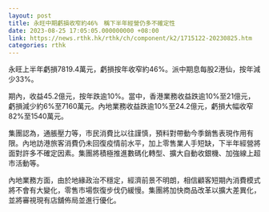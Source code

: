 ```yaml
---
layout: post
title: 永旺中期虧損收窄約46%　稱下半年經營仍多不確定性
date: 2023-08-25 17:05:05.000000000 +08:00
link: https://news.rthk.hk/rthk/ch/component/k2/1715122-20230825.htm
categories: rthk
---
```


永旺上半年虧損7819.4萬元，虧損按年收窄約46%。派中期息每股2港仙，按年減少33%。

期內，收益45.2億元，按年跌逾10%。當中，香港業務收益跌逾10%至21億元，虧損減少約6%至7160萬元。內地業務收益跌逾10%至24.2億元，虧損大幅收窄82%至1540萬元。

集團認為，通脹壓力等，市民消費比以往謹慎，預料對帶動今季銷售表現作用有限。內地訪港旅客消費仍未回復疫情前水平，加上零售業人手短缺，下半年經營將面對許多不確定因素。集團將積極推進數碼化轉型、擴大自動收銀機、加強線上超市活動等。

內地業務方面，由於地緣政治不穩定，經濟前景不明朗，相信顧客短期內消費模式將不會有大變化，零售市場恢復步伐仍緩慢。集團將加快商品改革以擴大差異化，並將審視現有店舖佈局並進行優化。
